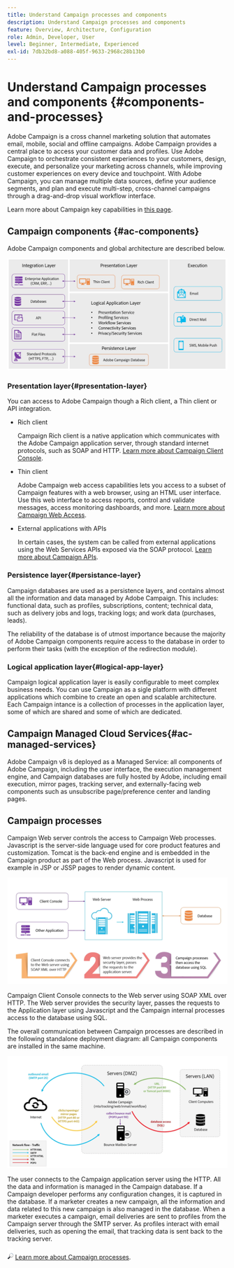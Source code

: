 ```yaml
---
title: Understand Campaign processes and components
description: Understand Campaign processes and components
feature: Overview, Architecture, Configuration
role: Admin, Developer, User
level: Beginner, Intermediate, Experienced
exl-id: 7db32bd8-a088-405f-9633-2968c28b13b0
---
```

# Understand Campaign processes and components {#components-and-processes}

Adobe Campaign is a cross channel marketing solution that automates email, mobile, social and offline campaigns. Adobe Campaign provides a central place to access your customer data and profiles. Use Adobe Campaign to orchestrate consistent experiences to your customers, design, execute, and personalize your marketing across channels, while improving customer experiences on every device and touchpoint. With Adobe Campaign, you can manage multiple data sources, define your audience segments, and plan and execute multi-step, cross-channel campaigns through a drag-and-drop visual workflow interface.

Learn more about Campaign key capabilities in [this page](../start/get-started.md).

## Campaign components {#ac-components}

Adobe Campaign components and global architecture are described below. 

![](assets/ac-components.png) 

### Presentation layer{#presentation-layer}

You can access to Adobe Campaign though a Rich client, a Thin client or API integration.

* Rich client

    Campaign Rich client is a native application which communicates with the Adobe Campaign application server, through standard internet protocols, such as SOAP and HTTP. [Learn more about Campaign Client Console](../start/connect.md).

* Thin client
    
    Adobe Campaign web access capabilities lets you access to a subset of Campaign features with a web browser, using an HTML user interface. Use this web interface to access reports, control and validate messages, access monitoring dashboards, and more.  [Learn more about Campaign Web Access](../start/connect.md).

* External applications with APIs
    
    In certain cases, the system can be called from external applications using the Web Services APIs exposed via the SOAP protocol. [Learn more about Campaign APIs](../dev/api.md).

### Persistence layer{#persistance-layer}

Campaign databases are used as a persistence layers, and contains almost all the information and data managed by Adobe Campaign. This includes: functional data, such as profiles, subscriptions, content; technical data, such as delivery jobs and logs, tracking logs; and work data (purchases, leads).

The reliability of the database is of utmost importance because the majority of Adobe Campaign components require access to the database in order to perform their tasks (with the exception of the redirection module).

### Logical application layer{#logical-app-layer}

Campaign logical application layer is easily configurable to meet complex business needs. You can use Campaign as a sigle platform with different applications which combine to create an open and scalable architecture. Each Campaign intance is a collection of processes in the application layer, some of which are shared and some of which are dedicated.

## Campaign Managed Cloud Services{#ac-managed-services}

Adobe Campaign v8 is deployed as a Managed Service: all components of Adobe Campaign, including the user interface, the execution management engine, and Campaign databases are fully hosted by Adobe, including email execution, mirror pages, tracking server, and externally-facing web components such as unsubscribe page/preference center and landing pages.

## Campaign processes

Campaign Web server controls the access to Campaign Web processes. Javascript is the server-side language used for core product features and customization. Tomcat is the back-end engine and is embedded in the Campaign product as part of the Web process. Javascript is used for example in JSP or JSSP pages to render dynamic content.

![](assets/ac-processes.png) 

Campaign Client Console connects to the Web server using SOAP XML over HTTP. The Web server provides the security layer, passes the requests to the Application layer using Javascript and the Campaign internal processes access to the database using SQL.

The overall communication between Campaign processes are described in the following standalone deployment diagram: all Campaign components are installed in the same machine.

![](assets/ac-standalone.png) 

The user connects to the Campaign application server using the HTTP. All the data and information is managed in the Campaign database. If a Campaign developer performs any configuration changes, it is captured in the database. If a marketer creates a new campaign, all the information and data related to this new campaign is also managed in the database. When a marketer executes a campaign, email deliveries are sent to profiles from the Campaign server through the SMTP server. As profiles interact with email deliveries, such as opening the email, that tracking data is sent back to the tracking server.

![](../assets/do-not-localize/glass.png) [Learn more about Campaign processes](../architecture/general-architecture.md#dev-env).
